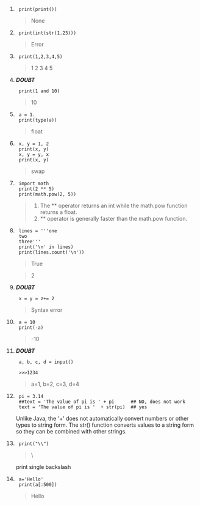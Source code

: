 1. 
		print(print())

	>None
2. 
		print(int(str(1.23)))

	>Error
3. 
		print(1,2,3,4,5)

	>1 2 3 4 5
4. ***DOUBT***

		print(1 and 10)

	>10
5. 
		a = 1.
		print(type(a))

	> float
1. 
		x, y = 1, 2
		print(x, y)
		x, y = y, x
		print(x, y)

	>swap

1. 
		import math
		print(2 ** 5)
		print(math.pow(2, 5))

	>1. The ** operator returns an int while the math.pow function returns a float.
	>2. ** operator is generally faster than the math.pow function.

1. 
		lines = '''one
		two
		three'''
		print('\n' in lines)
		print(lines.count('\n'))

	>True

	>2

1. ***DOUBT***

		x = y = z+= 2

	>Syntax error

1. 
		a = 10
		print(-a)

	>-10

1. ***DOUBT***

		a, b, c, d = input()

		>>>1234

	>a=1, b=2, c=3, d=4

1.  
		pi = 3.14
		##text = 'The value of pi is ' + pi      ## NO, does not work
		text = 'The value of pi is '  + str(pi)  ## yes

	Unlike Java, the '+' does not automatically convert numbers or other types to string form. The str() function converts values to a string form so they can be combined with other strings.

1. 
		print("\\")
	
	>\

	print single backslash

1. 
		a='Hello'
		print(a[:500])

	>Hello



